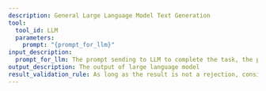 ```yaml
---
description: General Large Language Model Text Generation
tool:
  tool_id: LLM
  parameters:
    prompt: "{prompt_for_llm}"
input_description:
  prompt_for_llm: The prompt sending to LLM to complete the task, the prompt should be clear, concise, including all necessary information for LLM to generate output.
output_description: The output of large language model
result_validation_rule: As long as the result is not a rejection, consider the result as valid. Rejection result might looks like "Sorry, I can't complete your request", or empty output.
---
```


